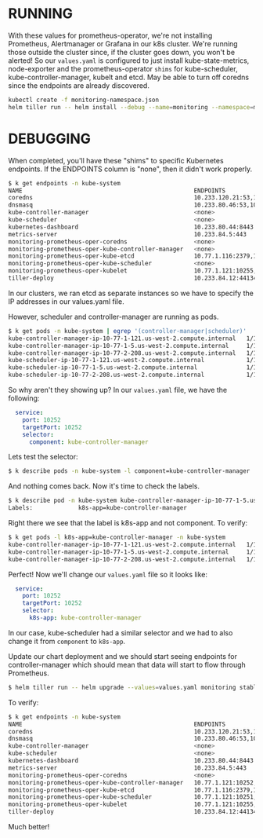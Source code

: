 # RUNNING

With these values for prometheus-operator, we're not installing Prometheus, Alertmanager or Grafana in our k8s cluster. We're running those outside the cluster since, if the cluster goes down, you won't be alerted! So our `values.yaml` is configured to just install kube-state-metrics, node-exporter and the prometheus-operator `shims` for kube-scheduler, kube-controller-manager, kubelt and etcd. May be able to turn off coredns since the endpoints are already discovered.

```bash
kubectl create -f monitoring-namespace.json
helm tiller run -- helm install --debug --name=monitoring --namespace=monitoring --values=values.yaml stable/prometheus-operator
```

# DEBUGGING

When completed, you'll have these "shims" to specific Kubernetes
endpoints. If the ENDPOINTS column is "none", then it didn't work
properly.

```bash
$ k get endpoints -n kube-system
NAME                                                 ENDPOINTS                                                           AGE
coredns                                              10.233.120.21:53,10.233.80.45:53,10.233.120.21:53 + 3 more...       59d
dnsmasq                                              10.233.80.46:53,10.233.92.5:53,10.233.80.46:53 + 1 more...          100d
kube-controller-manager                              <none>                                                              100d
kube-scheduler                                       <none>                                                              100d
kubernetes-dashboard                                 10.233.80.44:8443                                                   100d
metrics-server                                       10.233.84.5:443                                                     79d
monitoring-prometheus-oper-coredns                   <none>                                                              17h
monitoring-prometheus-oper-kube-controller-manager   <none>                                                              17h
monitoring-prometheus-oper-kube-etcd                 10.77.1.116:2379,10.77.1.69:2379,10.77.2.22:2379                    17h
monitoring-prometheus-oper-kube-scheduler            <none>                                                              17h
monitoring-prometheus-oper-kubelet                   10.77.1.121:10255,10.77.1.13:10255,10.77.1.249:10255 + 15 more...   17h
tiller-deploy                                        10.233.84.12:44134                                                  80d
```

In our clusters, we ran etcd as separate instances so we have
to specify the IP addresses in our values.yaml file.

However, scheduler and controller-manager are running as pods.

```bash
$ k get pods -n kube-system | egrep '(controller-manager|scheduler)'
kube-controller-manager-ip-10-77-1-121.us-west-2.compute.internal   1/1     Running   80         73d
kube-controller-manager-ip-10-77-1-5.us-west-2.compute.internal     1/1     Running   44         95d
kube-controller-manager-ip-10-77-2-208.us-west-2.compute.internal   1/1     Running   68         95d
kube-scheduler-ip-10-77-1-121.us-west-2.compute.internal            1/1     Running   72         73d
kube-scheduler-ip-10-77-1-5.us-west-2.compute.internal              1/1     Running   54         95d
kube-scheduler-ip-10-77-2-208.us-west-2.compute.internal            1/1     Running   66         73d
```

So why aren't they showing up? In our `values.yaml` file, we have the
following:

```yaml
  service:
    port: 10252
    targetPort: 10252
    selector:
      component: kube-controller-manager
```

Lets test the selector:

```bash
$ k describe pods -n kube-system -l component=kube-controller-manager
```

And nothing comes back. Now it's time to check the labels.

```bash
$ k describe pod -n kube-system kube-controller-manager-ip-10-77-1-5.us-west-2.compute.internal | grep Label
Labels:             k8s-app=kube-controller-manager
```

Right there we see that the label is k8s-app and not component. To
verify:

```bash
$ k get pods -l k8s-app=kube-controller-manager -n kube-system
kube-controller-manager-ip-10-77-1-121.us-west-2.compute.internal   1/1     Running   80         73d
kube-controller-manager-ip-10-77-1-5.us-west-2.compute.internal     1/1     Running   44         95d
kube-controller-manager-ip-10-77-2-208.us-west-2.compute.internal   1/1     Running   68         95d
```

Perfect! Now we'll change our `values.yaml` file so it looks like:

```yaml
  service:
    port: 10252
    targetPort: 10252
    selector:
      k8s-app: kube-controller-manager
```

In our case, kube-scheduler had a similar selector and we had to also
change it from `component` to `k8s-app`.

Update our chart deployment and we should start seeing endpoints for
controller-manager which should mean that data will start to flow
through Prometheus.

```bash
$ helm tiller run -- helm upgrade --values=values.yaml monitoring stable/prometheus-operator
```

To verify:

```bash
$ k get endpoints -n kube-system
NAME                                                 ENDPOINTS                                                           AGE
coredns                                              10.233.120.21:53,10.233.80.45:53,10.233.120.21:53 + 3 more...       59d
dnsmasq                                              10.233.80.46:53,10.233.92.5:53,10.233.80.46:53 + 1 more...          100d
kube-controller-manager                              <none>                                                              100d
kube-scheduler                                       <none>                                                              100d
kubernetes-dashboard                                 10.233.80.44:8443                                                   100d
metrics-server                                       10.233.84.5:443                                                     79d
monitoring-prometheus-oper-coredns                   <none>                                                              17h
monitoring-prometheus-oper-kube-controller-manager   10.77.1.121:10252,10.77.1.5:10252,10.77.2.208:10252                 17h
monitoring-prometheus-oper-kube-etcd                 10.77.1.116:2379,10.77.1.69:2379,10.77.2.22:2379                    17h
monitoring-prometheus-oper-kube-scheduler            10.77.1.121:10251,10.77.1.5:10251,10.77.2.208:10251                 17h
monitoring-prometheus-oper-kubelet                   10.77.1.121:10255,10.77.1.13:10255,10.77.1.249:10255 + 15 more...   17h
tiller-deploy                                        10.233.84.12:44134                                                  80d
```

Much better!
